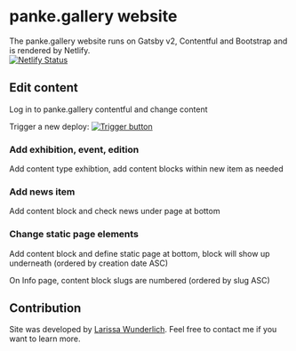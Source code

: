 
# panke.gallery website

The panke.gallery website runs on Gatsby v2, Contentful and Bootstrap and is rendered by Netlify. \
[![Netlify Status](https://api.netlify.com/api/v1/badges/e8f56c74-c878-4c4b-8b4f-19fd815fbb4a/deploy-status)](https://app.netlify.com/sites/pankegallery/deploys)

## Edit content

Log in to panke.gallery contentful and change content

Trigger a new deploy: [![Trigger button](https://www.netlify.com/img/deploy/button.svg)](https://app.netlify.com/start/deploy?repository=https://github.com/pankegallery/panke-gallery)

### Add exhibition, event, edition

Add content type exhibtion, add content blocks within new item as needed

### Add news item

Add content block and check news under page at bottom

### Change static page elements

Add content block and define static page at bottom, block will show up underneath (ordered by creation date ASC)

On Info page, content block slugs are numbered (ordered by slug ASC) 

## Contribution

Site was developed by [Larissa Wunderlich](http://www.larissawunderlich.de). Feel free to contact me if you want to learn more.
